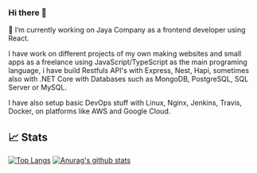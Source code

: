 ### Hi there 👋

🔭 I’m currently working on Jaya Company as a frontend developer using React.

I have work on different projects of my own making websites and small apps as a freelance using JavaScript/TypeScript as the main programing language, i have build Restfuls API's with Express, Nest, Hapi, sometimes also with .NET Core with Databases such as MongoDB, PostgreSQL, SQL Server or MySQL. 

I have also setup basic DevOps stuff with Linux, Nginx, Jenkins, Travis, Docker, on platforms like AWS and Google Cloud.

## 📈 Stats
[![Top Langs](https://github-readme-stats.vercel.app/api/top-langs/?username=pedro412&theme=dracula)](https://github.com/pedro412/github-readme-stats)
[![Anurag's github stats](https://github-readme-stats.vercel.app/api?username=pedro412&theme=dracula)](https://github.com/anuraghazra/github-readme-stats)



<!--
**pedro412/pedro412** is a ✨ _special_ ✨  repository because its `README.md` (this file) appears on your GitHub profile.

Here are some ideas to get you started:

- 🔭 I’m currently working on ...
- 🌱 I’m currently learning ...
- 👯 I’m looking to collaborate on ...
- 🤔 I’m looking for help with ...
- 💬 Ask me about ...
- 📫 How to reach me: ...
- 😄 Pronouns: ...
- ⚡ Fun fact: ...
-->
